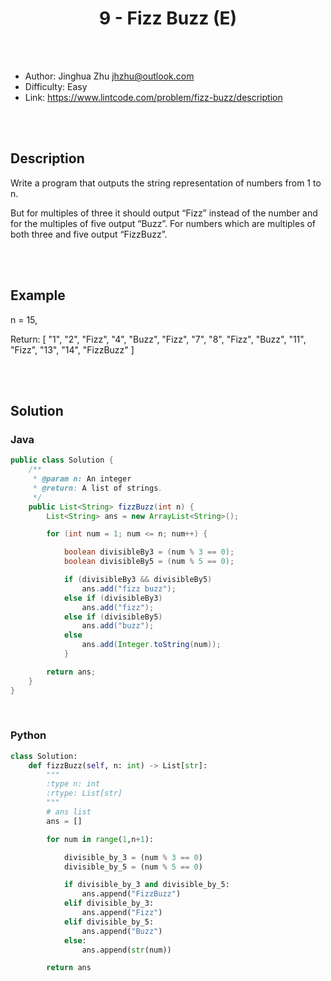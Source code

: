 # <center>9 - Fizz Buzz (E)</center> 



<br></br>

* Author: Jinghua Zhu <jhzhu@outlook.com>
* Difficulty: Easy
* Link: https://www.lintcode.com/problem/fizz-buzz/description

<br></br>



## Description
Write a program that outputs the string representation of numbers from 1 to n.

But for multiples of three it should output “Fizz” instead of the number and for the multiples of five output “Buzz”. For numbers which are multiples of both three and five output “FizzBuzz”.

<br></br>



## Example
n = 15,

Return:
[
    "1",
    "2",
    "Fizz",
    "4",
    "Buzz",
    "Fizz",
    "7",
    "8",
    "Fizz",
    "Buzz",
    "11",
    "Fizz",
    "13",
    "14",
    "FizzBuzz"
]

<br></br>



## Solution
### Java
```java
public class Solution {
    /**
     * @param n: An integer
     * @return: A list of strings.
     */
    public List<String> fizzBuzz(int n) {
        List<String> ans = new ArrayList<String>();

        for (int num = 1; num <= n; num++) {

            boolean divisibleBy3 = (num % 3 == 0);
            boolean divisibleBy5 = (num % 5 == 0);

            if (divisibleBy3 && divisibleBy5)
                ans.add("fizz buzz");
            else if (divisibleBy3)
                ans.add("fizz");
            else if (divisibleBy5)
                ans.add("buzz");
            else
                ans.add(Integer.toString(num));
            }

        return ans;
    }
}
```

<br>


### Python
```python
class Solution:
    def fizzBuzz(self, n: int) -> List[str]:
        """
        :type n: int
        :rtype: List[str]
        """
        # ans list
        ans = []

        for num in range(1,n+1):

            divisible_by_3 = (num % 3 == 0)
            divisible_by_5 = (num % 5 == 0)

            if divisible_by_3 and divisible_by_5:
                ans.append("FizzBuzz")
            elif divisible_by_3:
                ans.append("Fizz")
            elif divisible_by_5:
                ans.append("Buzz")
            else:
                ans.append(str(num))

        return ans
```

<br>
